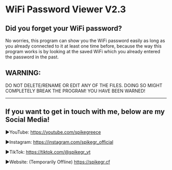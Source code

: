 # WiFi Password Viewer V2.3

## Did you forget your WiFi password?

No worries, this program can show you the WiFi password
easily as long as you already connected to it at least one time
before, because the way this program works is by looking at the
saved WiFi which you already entered the password in the past.

## WARNING:

DO NOT DELETE/RENAME OR EDIT ANY OF THE FILES. DOING SO MIGHT COMPLETELY BREAK THE PROGRAM!
YOU HAVE BEEN WARNED!

-----
## If you want to get in touch with me, below are my Social Media!

►YouTube:
https://youtube.com/spikegreece

►Instagram:
https://instagram.com/spikegr_official

►TikTok:
https://tiktok.com/@spikegr_yt

►Website: (Temporarily Offline)
https://spikegr.cf
